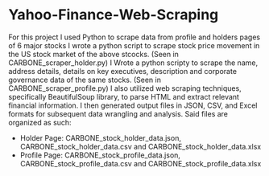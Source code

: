# Yahoo-Finance-Web-Scraping 
For this project I used Python to scrape data from profile and holders pages of 6 major stocks
I wrote a python script to scrape stock price movement in the US stock market of the above stcocks. (Seen in CARBONE_scraper_holder.py)
I Wrote a python scripty to scrape the name, address details, details on key executives, description and corporate governance data of the same stocks. (Seen in CARBONE_scraper_profile.py)
I also utilized web scraping techniques, specifically BeautifulSoup library, to parse HTML and extract relevant financial information.
I then generated output files in JSON, CSV, and Excel formats for subsequent data wrangling and analysis.
Said files are organized as such:
* Holder Page: CARBONE_stock_holder_data.json, CARBONE_stock_holder_data.csv and CARBONE_stock_holder_data.xlsx
* Profile Page: CARBONE_stock_profile_data.json, CARBONE_stock_profile_data.csv and CARBONE_stock_profile_data.xlsx
